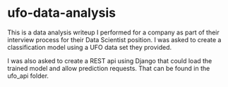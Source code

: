 # ufo-data-analysis

This is a data analysis writeup I performed for a company as part of their interview process for their Data Scientist position. I was asked to create a classification model using a UFO data set they provided.

I was also asked to create a REST api using Django that could load the trained model and allow prediction requests. That can be found in the ufo_api folder.
